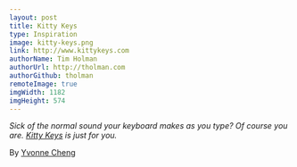 ```yaml
---
layout: post
title: Kitty Keys
type: Inspiration
image: kitty-keys.png
link: http://www.kittykeys.com
authorName: Tim Holman
authorUrl: http://tholman.com
authorGithub: tholman
remoteImage: true
imgWidth: 1182
imgHeight: 574
---
```


_Sick of the normal sound your keyboard makes as you type? Of course you are. [Kitty Keys](http://www.kittykeys.com) is just for you._

By [Yvonne Cheng](http://mindeveon.com)
